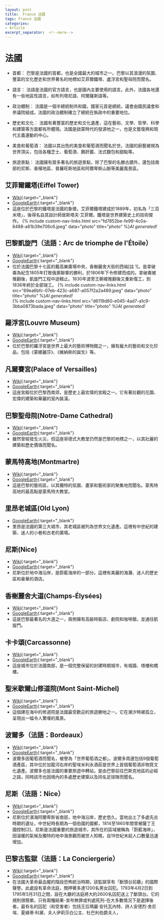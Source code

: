 ```yaml
---
layout: post
title:  France 法國
tags: France 法國 
categories:
- Article
excerpt_separator:  <!--more-->
---
```

# 法國
- 首都： 巴黎是法國的首都，也是全國最大的城市之一。巴黎以其浪漫的氛圍、豐富的文化歷史和世界著名的地標如艾菲爾鐵塔、盧浮宮和聖母院而聞名。

- 語言： 法語是法國的官方語言，也是國內主要使用的語言。此外，法國各地還有一些地區性語言，如布列塔尼語、阿爾薩斯語等。

- 政治體制： 法國是一個半總統制共和國，國家元首是總統，議會由國民議會和參議院組成。法國的政治體制確立了總統在執政中的重要地位。

- 歷史和文化： 法國有著豐富的歷史和文化遺產，這在藝術、文學、哲學、科學和建築等方面都有所體現。法國是啟蒙時代的發源地之一，也是文藝復興和現代主義運動的中心。

- 美食和葡萄酒： 法國以其出色的美食和葡萄酒而聞名於世。法國的廚藝被視為世界頂尖，包括各種芝士、葡萄酒、鵝肝醬、法式麵包和甜點等。

- 旅遊景點： 法國擁有眾多著名的旅遊景點，除了巴黎的名勝古蹟外，還包括南部的尼斯、香檳地區、普羅旺斯地區和阿爾卑斯山脈等美麗風景區。

## 艾菲爾鐵塔(Eiffel Tower)
- [Wiki](https://zh.wikipedia.org/wiki/艾菲爾鐵塔 "Wiki"){:target="_blank"} 
- [GoogleEarth](https://earth.google.com/web/search/Louvre+Museum/@48.85791572,2.29436327,80.77047455a,814.26049433d,35y,-13.83055921h,79.63536072t,0r/ "GoogleEarth"){:target="_blank"} 
- 這座位於巴黎的鐵塔是法國的象徵，艾菲爾鐵塔建成於1889年，初名為「三百米塔」，後得名自其設計師居斯塔夫·艾菲爾。鐵塔是世界建築史上的技術傑作。
{% include custom-nav-links.html src="fd7852be-fe99-4c0a-8488-a61b39e706c6.jpeg" data="photo" title="photo" %}*AI generated!*  


## 巴黎凱旋門（法語：Arc de triomphe de l'Étoile）
- [Wiki](https://zh.wikipedia.org/zh-tw/%E5%B7%B4%E9%BB%8E%E5%87%AF%E6%97%8B%E9%97%A8 "Wiki"){:target="_blank"} 
- [GoogleEarth](https://earth.google.com/web/search/Louvre+Museum/@48.8737917,2.2950275,57.43736003a,666.58191439d,34.9999999y,0h,0t,0r/ "GoogleEarth"){:target="_blank"} 
- 位於法國巴黎十七區的戴高樂廣場中央，香榭麗舍大街的西端[註 1]。是拿破崙為紀念1805年打敗俄奧聯軍的勝利，於1806年下令修建而成的。拿破崙被推翻後，凱旋門工程中途輟止。1830年波旁王朝被推翻後又重新復工，到1836年終於全部竣工。
{% include custom-nav-links.html src="69ea6bfc-07eb-423c-a687-a057f2a2a489.jpeg" data="photo" title="photo" %}*AI generated!*  
{% include custom-nav-links.html src="d6119d60-e045-4ad7-a1c9-3bba0873bada.jpeg" data="photo" title="photo" %}*AI generated!*  


## 羅浮宮(Louvre Museum)
- [Wiki](https://zh.wikipedia.org/wiki/羅浮宮 "Wiki"){:target="_blank"} 
- [GoogleEarth](https://earth.google.com/web/search/Louvre+Museum/@48.86080354,2.33781359,60.28595374a,721.24290099d,35y,2.59312627h,60.48444492t,0r/ "GoogleEarth"){:target="_blank"} 
- 位於巴黎的羅浮宮是世界上最大的藝術博物館之一，擁有龐大的藝術和文化珍品，包括《蒙娜麗莎》、《維納斯的誕生》等。

## 凡爾賽宮(Palace of Versailles)
- [Wiki](https://zh.wikipedia.org/wiki/凡爾賽宮 "Wiki"){:target="_blank"} 
- [GoogleEarth](https://earth.google.com/web/search/Palace+of+Versailles/@48.80590192,2.12254071,150.70229709a,950.46699455d,34.99999969y,0.5105991h,72.05952637t,359.99999997r/"GoogleEarth"){:target="_blank"} 
- 這座宮殿位於巴黎西南郊，是歷史上最宏偉的宮殿之一。它有著壯觀的花園、宏偉的建築和華麗的室內裝潢。

## 巴黎聖母院(Notre-Dame Cathedral)
- [Wiki](https://zh.wikipedia.org/zh-tw/%E5%B7%B4%E9%BB%8E%E8%81%96%E6%AF%8D%E9%99%A2 "Wiki"){:target="_blank"} 
- [GoogleEarth](https://earth.google.com/web/search/Notre-Dame+Cathedral/@48.85249798,2.35014341,49.17660689a,726.8889642d,34.99999973y,6.07906275h,68.21696586t,0r/ "GoogleEarth"){:target="_blank"} 
- 雖然曾經發生火災，但這座哥德式大教堂仍然是巴黎的地標之一，以其壯麗的建築和歷史價值而聞名。

## 蒙馬特高地(Montmartre)
- [Wiki](https://zh.wikipedia.org/wiki/蒙馬特高地 "Wiki"){:target="_blank"} 
- [GoogleEarth](https://earth.google.com/web/search/Montmartre/@48.88537079,2.34471809,100.44437974a,1539.88762367d,34.99999852y,-11.50875906h,63.61487841t,-0r/"GoogleEarth"){:target="_blank"} 
- 這是巴黎的藝術區，以其獨特的氛圍、畫家和藝術家的聚集地而聞名。蒙馬特高地的最高點是蒙馬特大教堂。

## 里昂老城區(Old Lyon)
- [GoogleEarth](https://earth.google.com/web/search/Old+Lyon/@45.76468349,4.82623342,202.74638706a,4479.7953299d,34.99999845y,-10.45789801h,61.92916287t,0r/ "GoogleEarth"){:target="_blank"} 
- 里昂是法國的第三大城市，其老城區被列為世界文化遺產。這裡有中世紀的建築、迷人的小巷和古老的廣場。

## 尼斯(Nice)
- [Wiki](https://zh.wikipedia.org/wiki/尼斯 "Wiki"){:target="_blank"} 
- [GoogleEarth](https://earth.google.com/web/search/%e5%b0%bc%e6%96%af+%e6%b3%95%e5%9c%8b/@43.70719831,7.26021595,25.48353149a,975.38495349d,34.99998495y,-2.46094188h,51.02298272t,0r/ "GoogleEarth"){:target="_blank"} 
- 尼斯位於地中海沿岸，是蔚藍海岸的一部分。這裡有美麗的海灘、迷人的歷史區和豪華的酒店。

## 香榭麗舍大道(Champs-Élysées)
- [Wiki](https://zh.wikipedia.org/wiki/香榭麗舍大道 "Wiki"){:target="_blank"} 
- [GoogleEarth](https://earth.google.com/web/search/Champs-%c3%89lys%c3%a9es/@48.87317375,2.29849723,80.81940665a,1155.36717103d,35y,-6.36201776h,58.17425621t,0r/ "GoogleEarth"){:target="_blank"} 
- 這是巴黎最著名的大道之一，兩側擁有高級時裝店、劇院和咖啡館，並通往凱旋門。

## 卡卡頌(Carcassonne)
- [Wiki](https://zh.wikipedia.org/wiki/卡卡頌 "Wiki"){:target="_blank"} 
- [GoogleEarth](https://earth.google.com/web/search/Carcassonne/@43.2098564,2.35312613,109.31300546a,1037.93063246d,34.99999331y,-8.40992729h,52.82814454t,0r/ "GoogleEarth"){:target="_blank"} 
- 這座城市位於法國南部，是一個完整保留的封建時期城市，有城牆、塔樓和橋樓。

## 聖米歇爾山修道院(Mont Saint-Michel)
- [Wiki](https://zh.wikipedia.org/wiki/%E5%8B%92%E8%92%99-%E5%9C%A3%E7%B1%B3%E6%AD%87%E5%B0%94 "Wiki"){:target="_blank"} 
- [GoogleEarth](https://earth.google.com/web/search/Mont+Saint-Michel/@48.63603474,-1.50881223,1.57216494a,2677.34815227d,34.99999568y,0.5139379h,64.6445759t,0r/ "GoogleEarth"){:target="_blank"} 
- 這個建在海中的修道院是法國最受歡迎的旅遊勝地之一。它在潮汐時被孤立，呈現出一幅令人驚嘆的風景。

## 波爾多（法語：Bordeaux）
- [Wiki](https://zh.wikipedia.org/zh-tw/%E6%B3%A2%E5%B0%94%E5%A4%9A"Wiki"){:target="_blank"} 
- [GoogleEarth](https://earth.google.com/web/search/Bibury/@44.84104203,-0.52483295,64.21809746a,37819.93242357d,35y,2.72169172h,33.05689071t,0r/ "GoogleEarth"){:target="_blank"} 
- 波爾多因葡萄酒而聞名，被譽為「世界葡萄酒之都」，波爾多周邊包括9個葡萄酒產區，其中位於加龍河右岸的聖埃米利永酒莊是世界上首個葡萄酒非物質文化遺產。波爾多也是法國的重要旅遊中轉站，是由巴黎前往巴斯克地區的必經之路，同時該市也因境內的多處歷史建築以及同名足球隊而聞名。

## 尼斯（法語：Nice）
- [Wiki](https://zh.wikipedia.org/zh-tw/%E5%B0%BC%E6%96%AF "Wiki"){:target="_blank"} 
- [GoogleEarth](https://earth.google.com/web/search/Bibury/@43.69019648,7.27174259,1.61197899a,9688.52208041d,35y,2.71515361h,32.9195766t,-0r/ "GoogleEarth"){:target="_blank"} 
- 尼斯位於濱海阿爾卑斯省南部，地中海沿岸，歷史悠久。當地出土了多處先古時期的遺址，中世紀時長期為一個伯國的國都，1814至1860年間曾被薩丁王國控制[2]。尼斯是法國重要的旅遊城市，其所在的區域被稱為「蔚藍海岸」，因溫暖的氣候及獨特的地中海景觀而被世人知曉，自19世紀末起人口數量迅速增加。

## 巴黎古監獄（法語：La Conciergerie）
- [Wiki](https://zh.wikipedia.org/zh-tw/%E5%B7%B4%E9%BB%8E%E5%8F%A4%E7%9B%91%E7%8B%B1 "Wiki"){:target="_blank"} 
- [GoogleEarth](https://earth.google.com/web/search/%e5%8d%97%e9%9d%9e/@48.85571989,2.34609488,47.40141413a,370.17827004d,35y,-4.93945528h,53.14158181t,0r/ "GoogleEarth"){:target="_blank"} 
- 在法國大革命最血腥的階段恐怖統治時期，該監獄享有「斷頭台前廳」的國際聲譽。此處設有革命法庭，關押著多達1200名男女囚犯。1793年4月2日到1795年5月31日之間，設在大廳的法庭將大約2600名囚犯送上了斷頭台。它的規則很簡單。只有兩種結果-宣布無罪或判處死刑-在大多數情況下是選擇後者。最有名的囚犯（和受害者）包括王后瑪麗·安托瓦內特、詩人安德烈·舍尼埃、夏綠蒂·科黛、夫人伊莉莎白公主、杜巴利伯爵夫人，
